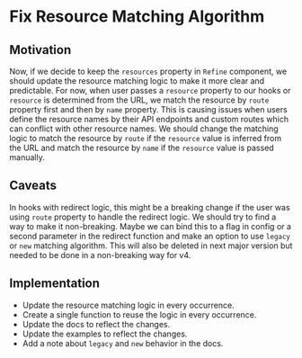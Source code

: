 # Fix Resource Matching Algorithm

## Motivation

Now, if we decide to keep the `resources` property in `Refine` component, we should update the resource matching logic to make it more clear and predictable. For now, when user passes a `resource` property to our hooks or `resource` is determined from the URL, we match the resource by `route` property first and then by `name` property. This is causing issues when users define the resource names by their API endpoints and custom routes which can conflict with other resource names. We should change the matching logic to match the resource by `route` if the `resource` value is inferred from the URL and match the resource by `name` if the `resource` value is passed manually.

## Caveats

In hooks with redirect logic, this might be a breaking change if the user was using `route` property to handle the redirect logic. We should try to find a way to make it non-breaking. Maybe we can bind this to a flag in config or a second parameter in the redirect function and make an option to use `legacy` or `new` matching algorithm. This will also be deleted in next major version but needed to be done in a non-breaking way for v4.

## Implementation

- Update the resource matching logic in every occurrence.
- Create a single function to reuse the logic in every occurrence.
- Update the docs to reflect the changes.
- Update the examples to reflect the changes.
- Add a note about `legacy` and `new` behavior in the docs.
